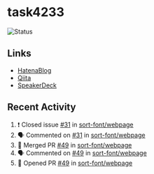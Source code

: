 # task4233
![Status](https://github-readme-stats.vercel.app/api?username=task4233&count_private=true&show_icons=true&theme=chartreuse-dark)

## Links
 - [HatenaBlog](https://task4233.hatenablog.com/)
 - [Qiita](https://qiita.com/task4233)
 - [SpeakerDeck](https://speakerdeck.com/task4233)

## Recent Activity
<!--START_SECTION:activity-->
1. ❗️ Closed issue [#31](https://github.com/sort-font/webpage/issues/31) in [sort-font/webpage](https://github.com/sort-font/webpage)
2. 🗣 Commented on [#31](https://github.com/sort-font/webpage/issues/31) in [sort-font/webpage](https://github.com/sort-font/webpage)
3. 🎉 Merged PR [#49](https://github.com/sort-font/webpage/pull/49) in [sort-font/webpage](https://github.com/sort-font/webpage)
4. 🗣 Commented on [#49](https://github.com/sort-font/webpage/issues/49) in [sort-font/webpage](https://github.com/sort-font/webpage)
5. 💪 Opened PR [#49](https://github.com/sort-font/webpage/pull/49) in [sort-font/webpage](https://github.com/sort-font/webpage)
<!--END_SECTION:activity-->
